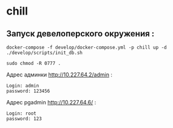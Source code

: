 # chill

## Запуск девелоперского окружения :
```shell script
docker-compose -f develop/docker-compose.yml -p chill up -d
./develop/scripts/init_db.sh

sudo chmod -R 0777 .
```

Адрес админки http://10.227.64.2/admin :
```shell script
Login: admin
password: 123456
 ```
Адрес pgadmin http://10.227.64.6/ :
```shell script
Login: root
password: 123